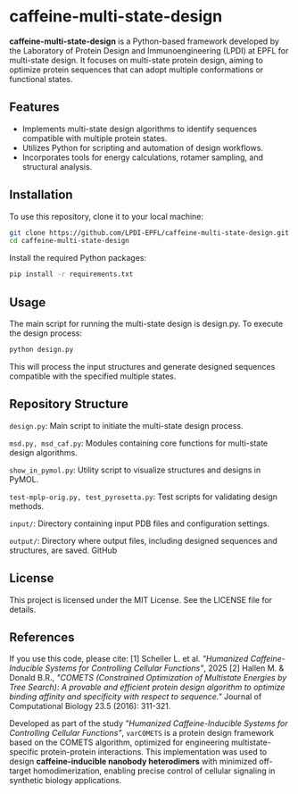 # caffeine-multi-state-design

**caffeine-multi-state-design** is a Python-based framework developed by the Laboratory of Protein Design and Immunoengineering (LPDI) at EPFL for multi-state design. It focuses on multi-state protein design, aiming to optimize protein sequences that can adopt multiple conformations or functional states.

## Features

- Implements multi-state design algorithms to identify sequences compatible with multiple protein states.
- Utilizes Python for scripting and automation of design workflows.
- Incorporates tools for energy calculations, rotamer sampling, and structural analysis.

## Installation

To use this repository, clone it to your local machine:

```bash
git clone https://github.com/LPDI-EPFL/caffeine-multi-state-design.git
cd caffeine-multi-state-design
```

Install the required Python packages:

```bash
pip install -r requirements.txt
```

## Usage
The main script for running the multi-state design is design.py. To execute the design process:

```bash
python design.py
```

This will process the input structures and generate designed sequences compatible with the specified multiple states.

## Repository Structure

``design.py``: Main script to initiate the multi-state design process.

``msd.py, msd_caf.py``: Modules containing core functions for multi-state design algorithms.

``show_in_pymol.py``: Utility script to visualize structures and designs in PyMOL.

``test-mplp-orig.py, test_pyrosetta.py``: Test scripts for validating design methods.

``input/``: Directory containing input PDB files and configuration settings.

``output/``: Directory where output files, including designed sequences and structures, are saved.
GitHub

## License
This project is licensed under the MIT License. See the LICENSE file for details.

## References
If you use this code, please cite:
[1] Scheller L. et al. _"Humanized Caffeine-Inducible Systems for Controlling Cellular Functions"_, 2025
[2] Hallen M. & Donald B.R., _"COMETS (Constrained Optimization of Multistate Energies by Tree Search): A provable and efficient protein design algorithm to optimize binding affinity and specificity with respect to sequence."_ Journal of Computational Biology 23.5 (2016): 311-321.

Developed as part of the study _"Humanized Caffeine-Inducible Systems for Controlling Cellular Functions"_, `varCOMETS` is a protein design framework based on the COMETS algorithm, optimized for engineering multistate-specific protein-protein interactions. This implementation was used to design **caffeine-inducible nanobody heterodimers** with minimized off-target homodimerization, enabling precise control of cellular signaling in synthetic biology applications.


